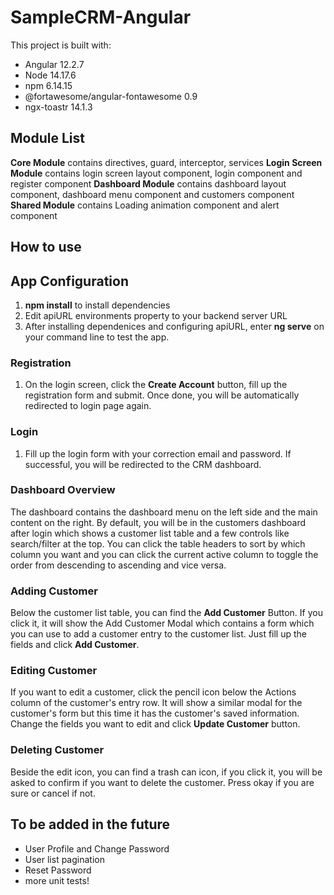 # SampleCRM-Angular
This project is built with:
- Angular 12.2.7
- Node 14.17.6
- npm 6.14.15
- @fortawesome/angular-fontawesome 0.9
- ngx-toastr 14.1.3

## Module List 
**Core Module** contains directives, guard, interceptor, services
**Login Screen Module** contains login screen layout component, login component and register component 
**Dashboard Module** contains dashboard layout component, dashboard menu component and customers component
**Shared Module** contains Loading animation component and alert component


## How to use

## App Configuration 
1. **npm install** to install dependencies
2. Edit apiURL environments property to your backend server URL
3. After installing dependenices and configuring apiURL, enter **ng serve** on your command line to test the app.

### Registration
1. On the login screen, click the **Create Account** button, fill up the registration form and submit. Once done, you will be automatically redirected to login page again.

### Login
1. Fill up the login form with your correction email and password. If successful, you will be redirected to the CRM dashboard. 

### Dashboard Overview
The dashboard contains the dashboard menu on the left side and the main content on the right. By default, you will be in the customers dashboard after login which shows a customer list table and a few controls like search/filter at the top. You can click the table headers to sort by which column you want and you can click the current active column to toggle the order from descending to ascending and vice versa.

### Adding Customer
Below the customer list table, you can find the **Add Customer** Button. If you click it, it will show the Add Customer Modal which contains a form which you can use to add a customer entry to the customer list. Just fill up the fields and click **Add Customer**.

### Editing Customer
If you want to edit a customer, click the pencil icon below the Actions column of the customer's entry row. It will show a similar modal for the customer's form but this time it has the customer's saved information. Change the fields you want to edit and click **Update Customer** button.

### Deleting Customer 
Beside the edit icon, you can find a trash can icon, if you click it, you will be asked to confirm if you want to delete the customer. Press okay if you are sure or cancel if not.



## To be added in the future
- User Profile and Change Password
- User list pagination
- Reset Password
- more unit tests!
